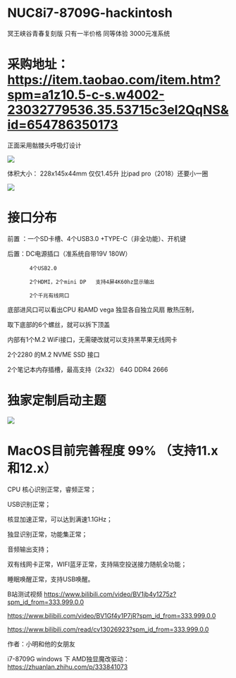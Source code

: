 # NUC8i7-8709G-hackintosh
冥王峡谷青春复刻版   只有一半价格 同等体验  3000元准系统



# 采购地址：https://item.taobao.com/item.htm?spm=a1z10.5-c-s.w4002-23032779536.35.53715c3el2QqNS&id=654786350173




正面采用骷髅头呼吸灯设计

![](https://github.com/Xmingbai/NUC8i7-8709G-hackintosh/blob/main/2.png)

体积大小： 228x145x44mm  仅仅1.45升 比ipad pro（2018）还要小一圈

![](https://github.com/Xmingbai/NUC8i7-8709G-hackintosh/blob/main/4.png)

# 接口分布

前置 ：一个SD卡槽、4个USB3.0 +TYPE-C（非全功能）、开机键

后置：DC电源插口（准系统自带19V 180W）

           4个USB2.0
           
           2个HDMI，2个mini DP   支持4屏4K60hz显示输出
           
           2个千兆有线网口 

底部进风口可以看出CPU 和AMD vega 独显各自独立风扇 散热压制，

取下底部的6个螺丝，就可以拆下顶盖

内部有1个M.2 WiFi接口，无需硬改就可以支持黑苹果无线网卡

2个2280 的M.2 NVME SSD 接口

2个笔记本内存插槽，最高支持（2x32） 64G  DDR4 2666 



# 独家定制启动主题

![](https://github.com/Xmingbai/NUC8i7-8709G-hackintosh/blob/main/%E4%B8%BB%E9%A2%98mac.PNG)


# MacOS目前完善程度 99% （支持11.x 和12.x）

CPU 核心识别正常，睿频正常；

USB识别正常；

核显加速正常，可以达到满速1.1GHz；

独显识别正常，功能集正常；

音频输出支持；

双有线网卡正常，WIFI蓝牙正常，支持隔空投送接力随航全功能；

睡眠唤醒正常，支持USB唤醒。


B站测试视频 
https://www.bilibili.com/video/BV1jb4y1275z?spm_id_from=333.999.0.0

https://www.bilibili.com/video/BV1Gf4y1P7jR?spm_id_from=333.999.0.0



https://www.bilibili.com/read/cv13026923?spm_id_from=333.999.0.0 

作者：小明和他的女朋友


i7-8709G windows 下 AMD独显魔改驱动： https://zhuanlan.zhihu.com/p/333841073

